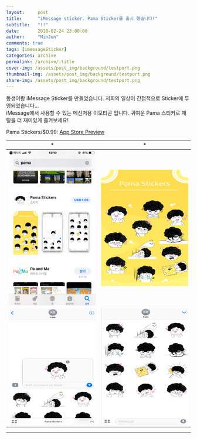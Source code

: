 ```yaml
---
layout:     post
title:      "iMessage sticker. Pama Sticker를 출시 했습니다!"
subtitle:   "!!"
date:       2018-02-24 23:00:00
author:     "MinJun"
comments: true 
tags: [imessageSticker]
categories: archive
permalink: /archive/:title
cover-img: /assets/post_img/background/testport.png
thumbnail-img: /assets/post_img/background/testport.png
share-img: /assets/post_img/background/testport.png
---
```


동생이랑 iMessage Sticker를 만들었습니다. 저희의 일상이 간접적으로 Sticker에 투영되었습니다...  <br>
iMessage에서 사용할 수 있는 메신저용 이모티콘 입니다. 귀여운 Pama 스티커로 채팅을 더 재미있게 즐겨보세요! <br>

Pama Stickers/$0.99: [App Store Preview](https://itunes.apple.com/us/app/pama-stickers/id1352403852?platform=iphone&preserveScrollPosition=true&platform=iphone#platform/iphone&platform=iphone)


| * | * | 
| :--: | :--: |
| ![screen](/assets/post_img/posts/imessage_Sticker.PNG) | ![screen](/assets/post_img/posts/imessage_Sticker-1.png) | 
| ![screen](/assets/post_img/posts/imessage_Sticker-2.png) | ![screen](/assets/post_img/posts/imessage_Sticker-3.png) |  <br>

---






